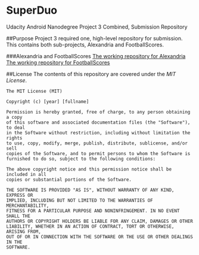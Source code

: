 # SuperDuo
Udacity Android Nanodegree Project 3 Combined, Submission Repository

##Purpose
Project 3 required one, high-level repository for submission.  This contains both sub-projects, Alexandria and FootballScores.

###Alexandria and FootballScores
[The working repository for Alexandria](https://github.com/JimBasso/Alexandria)
[The working repository for FootballScores](https://github.com/JimBasso/FootballScores)

##License
The contents of this repository are covered under the *MIT License*.
```
The MIT License (MIT)

Copyright (c) [year] [fullname]

Permission is hereby granted, free of charge, to any person obtaining a copy
of this software and associated documentation files (the "Software"), to deal
in the Software without restriction, including without limitation the rights
to use, copy, modify, merge, publish, distribute, sublicense, and/or sell
copies of the Software, and to permit persons to whom the Software is
furnished to do so, subject to the following conditions:

The above copyright notice and this permission notice shall be included in all
copies or substantial portions of the Software.

THE SOFTWARE IS PROVIDED "AS IS", WITHOUT WARRANTY OF ANY KIND, EXPRESS OR
IMPLIED, INCLUDING BUT NOT LIMITED TO THE WARRANTIES OF MERCHANTABILITY,
FITNESS FOR A PARTICULAR PURPOSE AND NONINFRINGEMENT. IN NO EVENT SHALL THE
AUTHORS OR COPYRIGHT HOLDERS BE LIABLE FOR ANY CLAIM, DAMAGES OR OTHER
LIABILITY, WHETHER IN AN ACTION OF CONTRACT, TORT OR OTHERWISE, ARISING FROM,
OUT OF OR IN CONNECTION WITH THE SOFTWARE OR THE USE OR OTHER DEALINGS IN THE
SOFTWARE.
```

